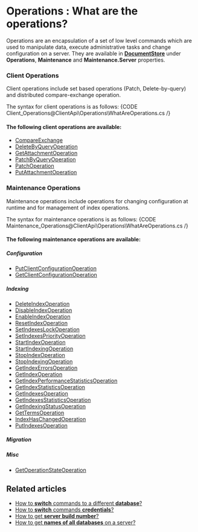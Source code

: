 # Operations : What are the operations?

Operations are an encapsulation of a set of low level commands which are used to manipulate data, execute administrative tasks and change configuration on a server.
They are available in **[DocumentStore](../../client-api/what-is-a-document-store)** under **Operations**, **Maintenance** and **Maintenance.Server** properties.

### Client Operations
Client operations include set based operations (Patch, Delete-by-query) and distributed compare-exchange operation.

The syntax for client operations is as follows:
{CODE Client_Operations@ClientApi\Operations\WhatAreOperations.cs /}

#### The following client operations are available:
* [CompareExchange](../../client-api/operations/client/compare-exchange)   
* [DeleteByQueryOperation](../../client-api/operations/client/delete-by-query-operation)   
* [GetAttachmentOperation](../../client-api/operations/client/get-attachment-operation)   
* [PatchByQueryOperation](../../client-api/operations/client/patch-by-query-operation)   
* [PatchOperation](../../client-api/operations/client/patch-operation.markdown)   
* [PutAttachmentOperation](../../client-api/operations/client/patch-attachment-operation)   

### Maintenance Operations
Maintenance operations include operations for changing configuration at runtime and for management of index operations.

The syntax for maintenance operations is as follows:
{CODE Maintenance_Operations@ClientApi\Operations\WhatAreOperations.cs /}

#### The following maintenance operations are available:

##### Configuration
* [PutClientConfigurationOperation](../../client-api/operations/maintenance/put-client-configuration-operation)   
* [GetClientConfigurationOperation](../../client-api/operations/maintenance/get-client-configuration-operation)   

##### Indexing
* [DeleteIndexOperation](../../client-api/operations/maintenance/delete-index-operation)   
* [DisableIndexOperation](../../client-api/operations/maintenance/disable-index-operation)   
* [EnableIndexOperation](../../client-api/operations/maintenance/enable-index-operation)   
* [ResetIndexOperation](../../client-api/operations/maintenance/reset-index-operation)   
* [SetIndexesLockOperation](../../client-api/operations/maintenance/set-indexes-lock-operation)   
* [SetIndexesPriorityOperation](../../client-api/operations/maintenance/set-indexes-priority-operation)   
* [StartIndexOperation](../../client-api/operations/maintenance/start-index-operation)   
* [StartIndexingOperation](../../client-api/operations/maintenance/start-indexing-operation)   
* [StopIndexOperation](../../client-api/operations/maintenance/stop-index-operation)   
* [StopIndexingOperation](../../client-api/operations/maintenance/stop-indexing-operation)   
* [GetIndexErrorsOperation](../../client-api/operations/maintenance/get-index-errors-operation)   
* [GetIndexOperation](../../client-api/operations/maintenance/get-index-operation)   
* [GetIndexPerformanceStatisticsOperation](../../client-api/operations/maintenance/get-index-performance-statistics-operation)   
* [GetIndexStatisticsOperation](../../client-api/operations/maintenance/get-index-statistics-operation)   
* [GetIndexesOperation](../../client-api/operations/maintenance/get-indexes-operation)   
* [GetIndexesStatisticsOperation](../../client-api/operations/maintenance/get-indexes-statistics-operation)   
* [GetIndexingStatusOperation](../../client-api/operations/maintenance/get-indexing-status-operation)   
* [GetTermsOperation](../../client-api/operations/maintenance/get-terms-operation)   
* [IndexHasChangedOperation](../../client-api/operations/maintenance/index-has-changed-operation)   
* [PutIndexesOperation](../../client-api/operations/maintenance/put-indexes-operation)   

##### Migration

##### Misc
* [GetOperationStateOperation](../../client-api/operations/maintenance/get-operation-state-operation)   

## Related articles

- [How to **switch** commands to a different **database**?](../../client-api/commands/how-to/switch-commands-to-a-different-database)   
- [How to **switch** commands **credentials**?](../../client-api/commands/how-to/switch-commands-to-a-different-database)   
- [How to get **server build number**?](../../client-api/commands/how-to/get-server-build-number)   
- [How to get **names of all databases** on a server?](../../client-api/commands/how-to/get-names-of-all-databases-on-a-server)   
